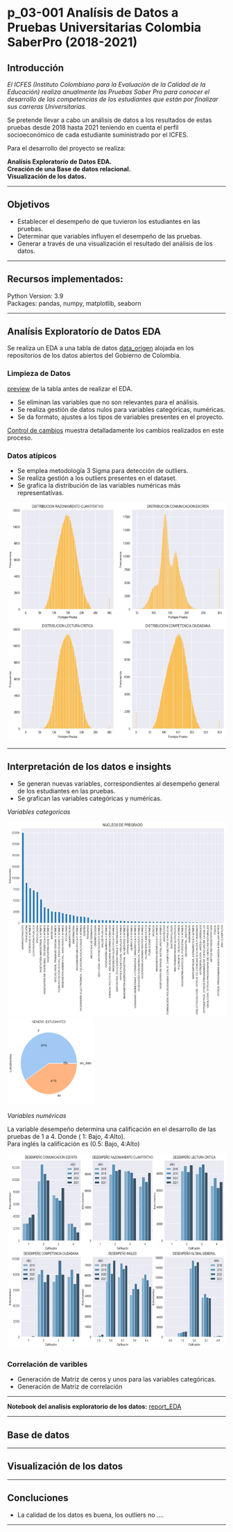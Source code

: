 #  <h1>  p_03-001 Analísis de Datos a Pruebas Universitarias Colombia  SaberPro (2018-2021) </h1> 

## Introducción

*El ICFES (Instituto Colombiano para la Evaluación de la Calidad de la Educación) realiza anualmente las Pruebas Saber Pro para conocer el desarrollo de las competencias de los estudiantes que están por finalizar sus carreras Universitarias.*<br>

Se pretende llevar a cabo un análisis de datos a los resultados de estas pruebas desde 2018 hasta 2021 teniendo en cuenta el perfil socioeconómico de cada estudiante suministrado por el ICFES. <br>

Para el desarrollo del proyecto se realiza:

**Analísis Exploratorío de Datos EDA.**<br>
**Creación de una Base de datos relacional.**<br>
**Visualización de los datos.** <br>
<hr>

## Objetivos

* Establecer el desempeño de que tuvieron los estudiantes en las pruebas.<br>
* Determinar que variables influyen el desempeño de las pruebas.<br>
* Generar a través de una visualización el  resultado del análisis de los datos.<br>


<hr>

## Recursos implementados:

Python Version: 3.9<br>
Packages: pandas, numpy,  matplotlib, seaborn
<hr>

##  Analísis Exploratorío de Datos EDA

Se realiza un EDA a una tabla de datos [data_origen](https://www.datos.gov.co/Educaci-n/Resultados-nicos-Saber-Pro/u37r-hjmu) alojada en los repositorios de los datos abiertos del Gobierno de Colombia. <br>


### Limpieza de Datos
[preview](https://github.com/jospinoponce/EDA_ResultadoPruebasUniversitariasSaberPro/blob/main/Dataset/preview.md) de la tabla antes de realizar el EDA. <br>
- Se eliminan  las variables que no son relevantes para el análisis.
- Se realiza gestión de datos nulos para variables categóricas, numéricas.
- Se da formato, ajustes a los tipos de variables presentes en el proyecto.<br> 

[Control de cambios](https://github.com/jospinoponce/EDA_ResultadoPruebasUniversitariasSaberPro/tree/main/Anexos/control_cambios) muestra detalladamente los cambios realizados en este proceso.
### Datos atípicos
- Se emplea metodología 3 Sigma para detección de outliers.
- Se realiza gestión a los outliers presentes en el dataset.
- Se grafica la distribución de las variables numéricas más representatívas.


<img src="Anexos/_src/image_1.png" width="750" height="550px"> 

<hr>

## Interpretación de los datos e insights
- Se generan nuevas variables, correspondientes al desempeño general de los estudiantes en las pruebas. 
- Se grafican las variables categóricas y numéricas.<br>



*Variables categoricas*

<img src="Anexos/_src/image_2.png" width="750" height="450px">
<img src="Anexos/_src/image_4.png" width="200" height="200px">


*Variables numéricas*

La variable desempeño determina una calificación en el desarrollo de las pruebas de 1 a 4. Donde ( 1: Bajo, 4:Alto).<br>
Para inglés  la calificación es (0.5: Bajo, 4:Alto)

<img src="Anexos/_src/image_6.png" width="800" height="450px">



### Correlación de varibles
- Generación de Matriz de ceros y unos para las variables categóricas. 
- Generación de Matriz de correlación

<hr>

**Notebook del analísis exploratorio de los datos:** [report_EDA](https://github.com/jospinoponce/EDA_ResultadoPruebasUniversitariasSaberPro/blob/main/report_EDA.ipynb)
<hr>

## Base de datos

<hr>

## Visualización de los datos
<hr>

## Concluciones
- La calidad de los datos es buena, los outliers no  .... 

<hr>